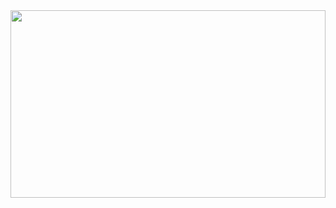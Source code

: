 <div style="display: flex; justify-content: space-between;">
    <img height="300px" width="100%" src="https://github-readme-stats.vercel.app/api?username=UCodeUStory&bg_color=30,000000,055570&title_color=fff&text_color=fff"/>

</div>
<!--
**UCodeUStory/UCodeUStory** is a ✨ _special_ ✨ repository because its `README.md` (this file) appears on your GitHub profile.

Here are some ideas to get you started:

- 🔭 I’m currently working on ...
- 🌱 I’m currently learning ...
- 👯 I’m looking to collaborate on ...
- 🤔 I’m looking for help with ...
- 💬 Ask me about ...
- 📫 How to reach me: ...
- 😄 Pronouns: ...
- ⚡ Fun fact: ...
-->
